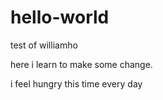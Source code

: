# hello-world
test of williamho

here i learn to make some change.

i feel hungry this time every day 
